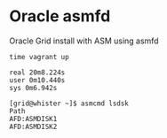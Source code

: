 # Oracle asmfd
Oracle Grid install with ASM using asmfd

```
time vagrant up

real 20m8.224s
user 0m10.440s
sys 0m6.942s
```

```
[grid@whister ~]$ asmcmd lsdsk
Path
AFD:ASMDISK1
AFD:ASMDISK2
```
